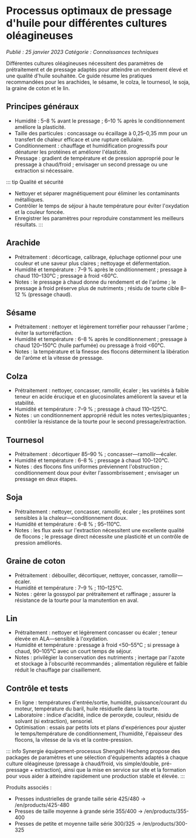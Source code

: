 # Processus optimaux de pressage d'huile pour différentes cultures oléagineuses

*Publié : 25 janvier 2023*
*Catégorie : Connaissances techniques*

Différentes cultures oléagineuses nécessitent des paramètres de prétraitement et de pressage adaptés pour atteindre un rendement élevé et une qualité d'huile souhaitée. Ce guide résume les pratiques recommandées pour les arachides, le sésame, le colza, le tournesol, le soja, la graine de coton et le lin.

## Principes généraux
- Humidité : 5–8 % avant le pressage ; 6–10 % après le conditionnement améliore la plasticité.
- Taille des particules : concassage ou écaillage à 0,25–0,35 mm pour un transfert de chaleur efficace et une rupture cellulaire.
- Conditionnement : chauffage et humidification progressifs pour dénaturer les protéines et améliorer l'élasticité.
- Pressage : gradient de température et de pression approprié pour le pressage à chaud/froid ; envisager un second pressage ou une extraction si nécessaire.

::: tip Qualité et sécurité
- Nettoyer et séparer magnétiquement pour éliminer les contaminants métalliques.
- Contrôler le temps de séjour à haute température pour éviter l'oxydation et la couleur foncée.
- Enregistrer les paramètres pour reproduire constamment les meilleurs résultats.
:::

## Arachide
- Prétraitement : décorticage, calibrage, épluchage optionnel pour une couleur et une saveur plus claires ; nettoyage et défermentation.
- Humidité et température : 7–9 % après le conditionnement ; pressage à chaud 110–130°C ; pressage à froid <60°C.
- Notes : le pressage à chaud donne du rendement et de l'arôme ; le pressage à froid préserve plus de nutriments ; résidu de tourte cible 8–12 % (pressage chaud).

## Sésame
- Prétraitement : nettoyer et légèrement torréfier pour rehausser l'arôme ; éviter la surtorréfaction.
- Humidité et température : 6–8 % après le conditionnement ; pressage à chaud 120–150°C (huile parfumée) ou pressage à froid <60°C.
- Notes : la température et la finesse des flocons déterminent la libération de l'arôme et la vitesse de pressage.

## Colza
- Prétraitement : nettoyer, concasser, ramollir, écaler ; les variétés à faible teneur en acide érucique et en glucosinolates améliorent la saveur et la stabilité.
- Humidité et température : 7–9 % ; pressage à chaud 110–125°C.
- Notes : un conditionnement approprié réduit les notes vertes/piquantes ; contrôler la résistance de la tourte pour le second pressage/extraction.

## Tournesol
- Prétraitement : décortiquer 85–90 % ; concasser—ramollir—écaler.
- Humidité et température : 6–8 % ; pressage à chaud 100–120°C.
- Notes : des flocons fins uniformes préviennent l'obstruction ; conditionnement doux pour éviter l'assombrissement ; envisager un pressage en deux étapes.

## Soja
- Prétraitement : nettoyer, concasser, ramollir, écaler ; les protéines sont sensibles à la chaleur—conditionnement doux.
- Humidité et température : 6–8 % ; 95–110°C.
- Notes : les flux axés sur l'extraction nécessitent une excellente qualité de flocons ; le pressage direct nécessite une plasticité et un contrôle de pression améliorés.

## Graine de coton
- Prétraitement : débouiller, décortiquer, nettoyer, concasser, ramollir—écaler.
- Humidité et température : 7–9 % ; 110–125°C.
- Notes : gérer la gossypol par prétraitement et raffinage ; assurer la résistance de la tourte pour la manutention en aval.

## Lin
- Prétraitement : nettoyer et légèrement concasser ou écaler ; teneur élevée en ALA—sensible à l'oxydation.
- Humidité et température : pressage à froid <50–55°C ; si pressage à chaud, 90–105°C avec un court temps de séjour.
- Notes : privilégier la conservation des nutriments ; inertage par l'azote et stockage à l'obscurité recommandés ; alimentation régulière et faible réduit le chauffage par cisaillement.

## Contrôle et tests
- En ligne : températures d'entrée/sortie, humidité, puissance/courant du moteur, température du baril, huile résiduelle dans la tourte.
- Laboratoire : indice d'acidité, indice de peroxyde, couleur, résidu de solvant (si extraction), sensoriel.
- Optimisation : essais par petits lots et plans d'expériences pour ajuster le temps/température de conditionnement, l'humidité, l'épaisseur des flocons, la vitesse de la vis et la contre-pression.

::: info Synergie équipement-processus
Shengshi Hecheng propose des packages de paramètres et une sélection d'équipements adaptés à chaque culture oléagineuse (pressage à chaud/froid, vis simple/double, pré-pressage + extraction), ainsi que la mise en service sur site et la formation pour vous aider à atteindre rapidement une production stable et élevée.
:::

Produits associés :
- Presses industrielles de grande taille série 425/480 → /en/products/425-480
- Presses de taille moyenne à grande série 355/400 → /en/products/355-400
- Presses de petite et moyenne taille série 300/325 → /en/products/300-325